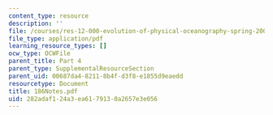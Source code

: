```yaml
---
content_type: resource
description: ''
file: /courses/res-12-000-evolution-of-physical-oceanography-spring-2007/282adaf124a3ea6179130a2657e3e056_186Notes.pdf
file_type: application/pdf
learning_resource_types: []
ocw_type: OCWFile
parent_title: Part 4
parent_type: SupplementalResourceSection
parent_uid: 00687da4-8211-8b4f-d3f8-e1855d9eaedd
resourcetype: Document
title: 186Notes.pdf
uid: 282adaf1-24a3-ea61-7913-0a2657e3e056
---
```

